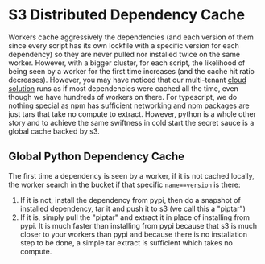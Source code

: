 # S3 Distributed Dependency Cache

Workers cache aggressively the dependencies (and each version of them since every script has its own lockfile with a specific version for each dependency) so they are never pulled nor installed twice on the same worker. However, with a bigger cluster, for each script, the likelihood of being seen by a worker for the first time increases (and the cache hit ratio decreases). However, you may have noticed that our multi-tenant [cloud solution](https://app.windmill.dev) runs as if most dependencies were cached all the time, even though we have hundreds of workers on there. For typescript, we do nothing special as npm has sufficient networking and npm packages are just tars that take no compute to extract. However, python is a whole other story and to achieve the same swiftness in cold start the secret sauce is a global cache backed by s3.

## Global Python Dependency Cache

The first time a dependency is seen by a worker, if it is not cached locally, the worker search in the bucket if that specific `name==version` is there:

1. If it is not, install the dependency from pypi, then do a snapshot of installed dependency, tar it and push it to s3 (we call this a "piptar")
2. If it is, simply pull the "piptar" and extract it in place of installing from pypi. It is much faster than installing from pypi because that s3 is much closer to your workers than pypi and because there is no installation step to be done, a simple tar extract is sufficient which takes no compute.
